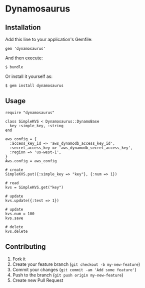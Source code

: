 # Dynamosaurus

## Installation

Add this line to your application's Gemfile:

    gem 'dynamosaurus'

And then execute:

    $ bundle

Or install it yourself as:

    $ gem install dynamosaurus

## Usage

    require "dynamosaurus"
    
    class SimpleKVS < Dynamosaurus::DynamoBase
      key :simple_key, :string
    end
    
    aws_config = {
      :access_key_id => 'aws_dynamodb_access_key_id',
      :secret_access_key => 'aws_dynamodb_secret_access_key',
      :region => 'us-west-1',
    }
    Aws.config = aws_config
    
    # create
    SimpleKVS.put({:simple_key => "key"}, {:num => 1})
    
    # read
    kvs = SimpleKVS.get("key")
    
    # update
    kvs.update({:test => 1})
    
    # update
    kvs.num = 100
    kvs.save
    
    # delete
    kvs.delete


## Contributing

1. Fork it
2. Create your feature branch (`git checkout -b my-new-feature`)
3. Commit your changes (`git commit -am 'Add some feature'`)
4. Push to the branch (`git push origin my-new-feature`)
5. Create new Pull Request
